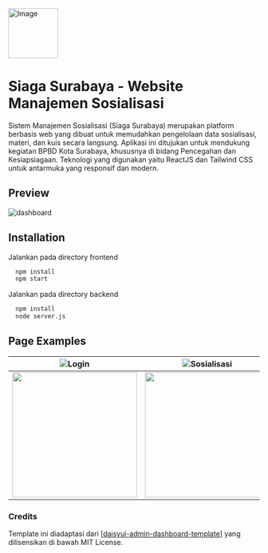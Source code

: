 <img src="https://github.com/user-attachments/assets/90c49433-60ef-4562-8fa1-fb000021f1a4" alt="Image" width="100"/>

# Siaga Surabaya - Website Manajemen Sosialisasi
Sistem Manajemen Sosialisasi (Siaga Surabaya) merupakan platform berbasis web yang dibuat untuk memudahkan pengelolaan data sosialisasi, materi, dan kuis secara langsung. Aplikasi ini ditujukan untuk mendukung kegiatan BPBD Kota Surabaya, khususnya di bidang Pencegahan dan Kesiapsiagaan. Teknologi yang digunakan yaitu ReactJS dan Tailwind CSS untuk antarmuka yang responsif dan modern.

## Preview

![dashboard](https://github.com/user-attachments/assets/0f6544d3-f0d3-40e5-9493-4d42d922f32d)

## Installation

Jalankan pada directory frontend

```bash
  npm install
  npm start
```

Jalankan pada directory backend

```bash
  npm install
  node server.js
```
    
## Page Examples

| ![Login](https://github.com/user-attachments/assets/66194b7d-b71b-4467-94a6-f18329840805) | ![Sosialisasi](https://github.com/user-attachments/assets/3ea7935d-bf39-4cbf-b518-c1fff8047d8d) |
|:--:|:--:|
| <img src="https://github.com/user-attachments/assets/4e9749d2-bbfc-4876-a4af-d44fec94933b" width="250"/> | <img src="https://github.com/user-attachments/assets/e51f3a57-5600-4f81-8fbf-9a848a967ba7" width="250"/> |


### Credits
Template ini diadaptasi dari [[daisyui-admin-dashboard-template](https://github.com/robbins23/daisyui-admin-dashboard-template.git)] yang dilisensikan di bawah MIT License.
